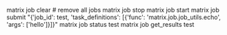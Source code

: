 matrix job clear # remove all jobs
matrix job stop 
matrix job start
matrix job submit "{'job_id': test, 'task_definitions': [{'func': 'matrix.job.job_utils.echo', 'args': ['hello']}]}"
matrix job status test
matrix job get_results test
